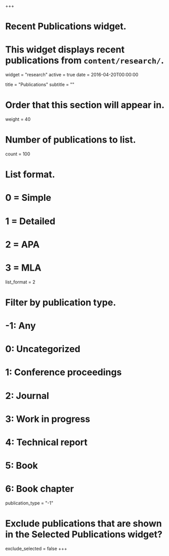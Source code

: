 +++
# Recent Publications widget.
# This widget displays recent publications from `content/research/`.
widget = "research"
active = true
date = 2016-04-20T00:00:00

title = "Publications"
subtitle = ""

# Order that this section will appear in.
weight = 40

# Number of publications to list.
count = 100

# List format.
#   0 = Simple
#   1 = Detailed
#   2 = APA
#   3 = MLA
list_format = 2

# Filter by publication type.
# -1: Any
#  0: Uncategorized
#  1: Conference proceedings
#  2: Journal
#  3: Work in progress
#  4: Technical report
#  5: Book
#  6: Book chapter
publication_type = "-1"

# Exclude publications that are shown in the Selected Publications widget?
exclude_selected = false
+++